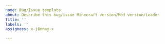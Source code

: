 ```yaml
---
name: Bug/Issue template
about: Describe this bug/issue Minecraft version/Mod version/Loader
title: ''
labels: ''
assignees: x-j0nnay-x

---
```



